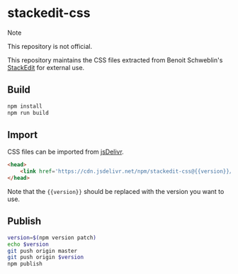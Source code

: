 # stackedit-css

> [!NOTE]
> This repository is not official.

This repository maintains the CSS files extracted from Benoit Schweblin's [StackEdit](https://github.com/benweet/stackedit/) for external use.


## Build

```bash
npm install
npm run build
```

## Import

CSS files can be imported from [jsDelivr](https://www.jsdelivr.com/).

```html
<head>
    <link href='https://cdn.jsdelivr.net/npm/stackedit-css@{{version}}/dist/style.css' rel='stylesheet' />
</head>
```

Note that the `{{version}}` should be replaced with the version you want to use.

## Publish

```bash
version=$(npm version patch)
echo $version
git push origin master
git push origin $version
npm publish
```
